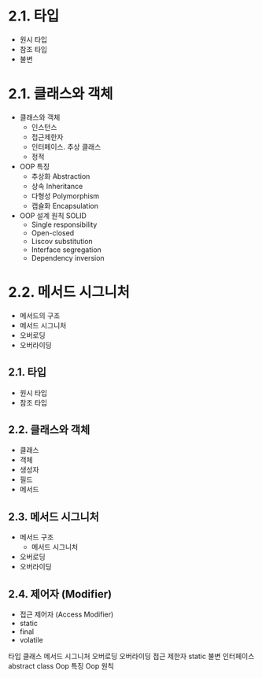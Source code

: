 # 2.1. 타입
- 원시 타입
- 참조 타입
- 불변
# 2.1. 클래스와 객체
- 클래스와 객체
  - 인스턴스
  - 접근제한자
  - 인터페이스. 추상 클래스
  - 정적
- OOP 특징
	- 추상화 Abstraction
	- 상속 Inheritance
	- 다형성 Polymorphism
	- 캡슐화 Encapsulation
- OOP 설계 원칙 SOLID
	- Single responsibility
	- Open-closed
	- Liscov substitution
	- Interface segregation
	- Dependency inversion
# 2.2. 메서드 시그니처
- 메서드의 구조
- 메서드 시그니처
- 오버로딩
- 오버라이딩

## 2.1. 타입
- 원시 타입
- 참조 타입
## 2.2. 클래스와 객체
- 클래스
- 객체
- 생성자
- 필드
- 메서드
## 2.3. 메서드 시그니처
- 메서드 구조
	- 메서드 시그니처
- 오버로딩
- 오버라이딩
## 2.4. 제어자 (Modifier)
- 접근 제어자 (Access Modifier)
- static
- final
- volatile



타입
클래스
메서드 시그니처
 오버로딩
 오버라이딩
접근 제한자
static
불변
인터페이스
abstract class
Oop 특징
Oop 원칙
